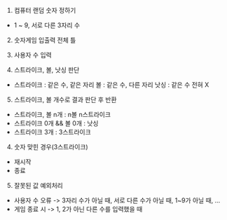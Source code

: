1. 컴퓨터 랜덤 숫자 정하기

- 1 ~ 9, 서로 다른 3자리 수

2. 숫자게임 입출력 전체 틀

3. 사용자 수 입력

4. 스트라이크, 볼, 낫싱 판단

- 스트라이크 : 같은 수, 같은 자리
  볼 : 같은 수, 다른 자리
  낫싱 : 같은 수 전혀 X

5. 스트라이크, 볼 개수로 결과 판단 후 반환

- 스트라이크, 볼 n개 : n볼 n스트라이크
- 스트라이크 0개 && 볼 0개 : 낫싱
- 스트라이크 3개 : 3스트라이크

4. 숫자 맞힌 경우(3스트라이크)

- 재시작
- 종료

5. 잘못된 값 예외처리

- 사용자 수 오류 -> 3자리 수가 아닐 때, 서로 다른 수가 아닐 때, 1~9가 아닐 때, ...
- 게임 종료 시 -> 1, 2가 아닌 다른 수를 입력했을 때
